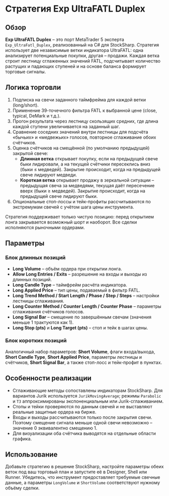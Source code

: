 # Стратегия Exp UltraFATL Duplex

## Обзор
**Exp UltraFATL Duplex** – это порт MetaTrader 5 эксперта `Exp_UltraFatl_Duplex`, реализованный на C# для StockSharp. Стратегия использует две независимые ветки индикатора UltraFATL: одна анализирует потенциальные покупки, другая – продажи. Каждая ветка строит лестницу сглаженных значений FATL, подсчитывает количество растущих и падающих ступеней и на основе баланса формирует торговые сигналы.

## Логика торговли
1. Подписка на свечи заданного таймфрейма для каждой ветки (long/short).
2. Применение 39-точечного фильтра FATL к выбранной цене (close, typical, DeMark и т.д.).
3. Прогон результата через лестницу скользящих средних, где длина каждой ступени увеличивается на заданный шаг.
4. Сравнение соседних значений внутри лестницы для подсчёта «бычьих» и «медвежьих» голосов, повторное сглаживание обоих счётчиков.
5. Оценка счётчиков на смещённой (по умолчанию предыдущей) закрытой свече:
   - **Длинная ветка** открывает покупку, если на предыдущей свече быки лидировали, а на текущей счётчики пересеклись вниз (быки ≤ медведей). Закрытие происходит, когда на предыдущей свече лидируют медведи.
   - **Короткая ветка** открывает продажу в зеркальной ситуации – предыдущая свеча за медведями, текущая даёт пересечение вверх (быки ≥ медведей). Закрытие происходит, когда на предыдущей свече лидируют быки.
6. Опциональные стоп-лоссы и тейк-профиты рассчитываются по экстремумам свечей с учётом шага цены инструмента.

Стратегия поддерживает только чистую позицию: перед открытием лонга закрывается возможный шорт и наоборот. Все сделки исполняются рыночными ордерами.

## Параметры
### Блок длинных позиций
- **Long Volume** – объём ордера при открытии лонга.
- **Allow Long Entries / Exits** – разрешение на входы и выходы из длинных позиций.
- **Long Candle Type** – таймфрейм расчёта индикатора.
- **Long Applied Price** – тип цены, подаваемый в фильтр FATL.
- **Long Trend Method / Start Length / Phase / Step / Steps** – настройки лестницы сглаживания.
- **Long Counter Method / Counter Length / Counter Phase** – параметры сглаживания счётчиков голосов.
- **Long Signal Bar** – смещение по завершённым свечам (значения меньше 1 трактуются как 1).
- **Long Stop (pts)** и **Long Target (pts)** – стоп и тейк в шагах цены.

### Блок коротких позиций
Аналогичный набор параметров: **Short Volume**, флаги входа/выхода, **Short Candle Type**, **Short Applied Price**, параметры лестницы и счётчиков, **Short Signal Bar**, а также стоп-лосс и тейк-профит в пунктах.

## Особенности реализации
- Сглаживающие методы сопоставлены индикаторам StockSharp. Для вариантов Jurik используется `JurikMovingAverage`; режимы `Parabolic` и `T3` аппроксимированы экспоненциальным или Jurik-сглаживанием.
- Стопы и тейки проверяются по данным свечей и не выставляют реальные защитные ордера на бирже.
- Входы и выходы рассчитываются только после закрытия свечи. Поэтому смещение сигнала меньше одной свечи невозможно – значение 0 эквивалентно смещению 1.
- Для визуализации оба счётчика выводятся на отдельные области графика.

## Использование
Добавьте стратегию в решение StockSharp, настройте параметры обеих веток под ваш торговый план и запустите её в Designer, Shell или Runner. Убедитесь, что инструмент предоставляет требуемые свечные данные, а параметры `LongVolume` и `ShortVolume` соответствуют нужному объёму сделки.
